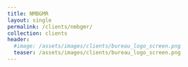 ```yaml
---
title: NMBGMR
layout: single
permalink: /clients/nmbgmr/
collection: clients
header:
  #image: /assets/images/clients/bureau_logo_screen.png
  teaser: /assets/images/clients/bureau_logo_screen.png
---
```


